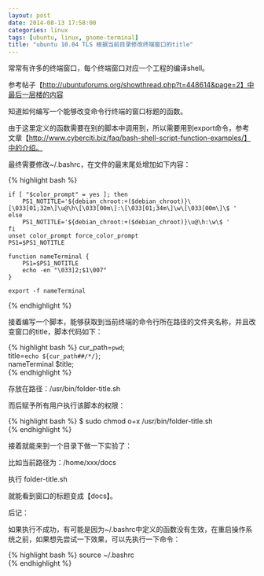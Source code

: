 ```yaml
---
layout: post
date: 2014-08-13 17:58:00
categories: linux
tags: [ubuntu, linux, gnome-terminal]
title: "ubuntu 10.04 TLS 根据当前目录修改终端窗口的title"
---
```


常常有许多的终端窗口，每个终端窗口对应一个工程的编译shell。

参考帖子【http://ubuntuforums.org/showthread.php?t=448614&page=2】中最后一层楼的内容

知道如何编写一个能够改变命令行终端的窗口标题的函数。

 

由于这里定义的函数需要在别的脚本中调用到，所以需要用到export命令，参考文章【http://www.cyberciti.biz/faq/bash-shell-script-function-examples/】中的介绍。

 

最终需要修改~/.bashrc，在文件的最末尾处增加如下内容：

{% highlight bash %}

    if [ "$color_prompt" = yes ]; then  
        PS1_NOTITLE='${debian_chroot:+($debian_chroot)}\[\033[01;32m\]\u@\h\[\033[00m\]:\[\033[01;34m\]\w\[\033[00m\]\$ '  
    else  
        PS1_NOTITLE='${debian_chroot:+($debian_chroot)}\u@\h:\w\$ '  
    fi  
    unset color_prompt force_color_prompt  
    PS1=$PS1_NOTITLE  
      
    function nameTerminal {  
        PS1=$PS1_NOTITLE  
        echo -en "\033]2;$1\007"  
    }  
      
    export -f nameTerminal  

{% endhighlight %} 

 

接着编写一个脚本，能够获取到当前终端的命令行所在路径的文件夹名称，并且改变窗口的title，脚本代码如下：

{% highlight bash %}
    cur_path=`pwd`;  
    title=`echo ${cur_path##/*/}`;  
    nameTerminal $title;  
{% endhighlight %} 

 

存放在路径：/usr/bin/folder-title.sh

 

而后赋予所有用户执行该脚本的权限：

{% highlight bash %}
    $ sudo chmod o+x /usr/bin/folder-title.sh  
{% endhighlight %}

 

接着就能来到一个目录下做一下实验了：

比如当前路径为：/home/xxx/docs

 

执行 folder-title.sh

 

就能看到窗口的标题变成【docs】。

 

后记：

如果执行不成功，有可能是因为~/.bashrc中定义的函数没有生效，在重启操作系统之前，如果想先尝试一下效果，可以先执行一下命令：

 
{% highlight bash %}
    source ~/.bashrc  
{% endhighlight %}

  
